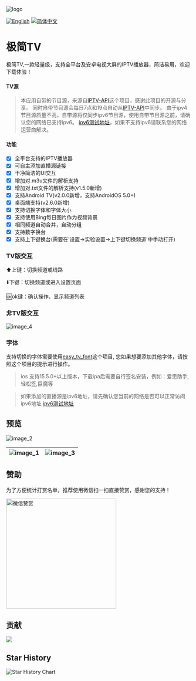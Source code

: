 ![logo](https://fastly.jsdelivr.net/gh/aiyakuaile/images/tv-flow.png)

[![English](https://img.shields.io/badge/Language-English-blueviolet?style=for-the-badge)](README-en.md)
[![简体中文](https://img.shields.io/badge/语言-简体中文-blueviolet?style=for-the-badge)](README.md)

# 极简TV

极简TV,一款轻量级，支持全平台及安卓电视大屏的IPTV播放器，简洁易用，欢迎下载体验！

#### TV源
> 本应用自带的节目源，来源自[IPTV-API](https://github.com/Guovin/iptv-api)这个项目，感谢此项目的开源与分享。
同时自带节目源会每日7点和19点自动从[IPTV-API](https://github.com/Guovin/iptv-api)中同步。
由于ipv4节目源质量不高，自带源将仅同步ipv6节目源，使用自带节目源之前，请确认您的网络已支持ipv6。
[ipv6测试地址](https://v6t.ipip.net/)，如果不支持ipv6请联系您的网络运营商解决。

#### 功能

- [x] 全平台支持的IPTV播放器
- [x] 可自主添加直播源链接
- [x] 干净简洁的UI交互
- [x] 增加对.m3u文件的解析支持
- [x] 增加对.txt文件的解析支持(v1.5.0新增)
- [x] 支持Android TV(v2.0.0新增，支持AndroidOS 5.0+)
- [x] 桌面端支持(v2.6.0新增)
- [x] 支持切换字体和字体大小
- [x] 支持使用Bing每日图片作为视频背景
- [x] 相同频道自动合并，自动分组
- [x] 支持数字换台
- [x] 支持上下键换台(需要在'设置->实验设置->上下键切换频道'中手动打开)

### TV版交互

⬆️上键：切换频道或线路

⬇️下键：切换频道或进入设置页面

🆗ok键：确认操作、显示频道列表

### 非TV版交互
![image_4](https://raw.githubusercontent.com/aiyakuaile/easy_tv_live/main/img_4.png)

### 字体
支持切换的字体需要使用[easy_tv_font](https://github.com/aiyakuaile/easy_tv_font)这个项目,
您如果想要添加其他字体，请按照这个项目的提示进行操作。

> ios 支持15.5.0+以上版本，下载ipa后需要自行签名安装，例如：爱思助手,轻松签,巨魔等

> 如果添加的直播源是ipv6地址，请先确认您当前的网络是否可以正常访问ipv6地址
> [ipv6测试地址](https://v6t.ipip.net/)

## 预览

![image_2](https://raw.githubusercontent.com/aiyakuaile/easy_tv_live/main/img_2.jpeg)

![image_1](https://raw.githubusercontent.com/aiyakuaile/easy_tv_live/main/img_1.jpeg) | ![image_3](https://raw.githubusercontent.com/aiyakuaile/easy_tv_live/main/img_3.jpeg)
---|---


## 赞助
为了方便统计打赏名单，推荐使用微信扫一扫直接赞赏，感谢您的支持！

<img src="https://fastly.jsdelivr.net/gh/aiyakuaile/images/appreciate.png" alt="微信赞赏" width="300">


## 贡献

<a href="https://github.com/aiyakuaile/easy_tv_live/graphs/contributors">
  <img src="https://contrib.rocks/image?repo=aiyakuaile/easy_tv_live" />
</a>

## Star History
<picture>
  <source
    media="(prefers-color-scheme: dark)"
    srcset="
      https://api.star-history.com/svg?repos=aiyakuaile/easy_tv_live&type=Date&theme=dark
    "
  />
  <source
    media="(prefers-color-scheme: light)"
    srcset="
      https://api.star-history.com/svg?repos=aiyakuaile/easy_tv_live&type=Date
    "
  />
  <img
    alt="Star History Chart"
    src="https://api.star-history.com/svg?repos=aiyakuaile/easy_tv_live&type=Date"
  />
</picture>

